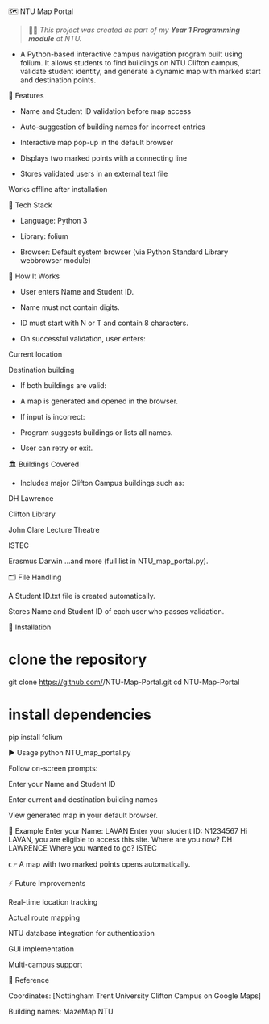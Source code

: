 🗺️ NTU Map Portal
> 🧑‍💻 *This project was created as part of my **Year 1 Programming module** at NTU.*

- A Python-based interactive campus navigation program built using folium. It allows students to find buildings on NTU Clifton campus, validate student identity, and generate a dynamic map with marked start and destination points.

📌 Features

- Name and Student ID validation before map access

- Auto-suggestion of building names for incorrect entries

- Interactive map pop-up in the default browser

- Displays two marked points with a connecting line

- Stores validated users in an external text file

Works offline after installation

🧰 Tech Stack

- Language: Python 3

-  Library: folium

-  Browser: Default system browser (via Python Standard Library webbrowser module)

🧭 How It Works

- User enters Name and Student ID.

- Name must not contain digits.

- ID must start with N or T and contain 8 characters.

- On successful validation, user enters:

Current location

Destination building

- If both buildings are valid:

- A map is generated and opened in the browser.

- If input is incorrect:

- Program suggests buildings or lists all names.

- User can retry or exit.

🏛️ Buildings Covered

- Includes major Clifton Campus buildings such as:

DH Lawrence

Clifton Library

John Clare Lecture Theatre

ISTEC

Erasmus Darwin
…and more (full list in NTU_map_portal.py).

🗂️ File Handling

A Student ID.txt file is created automatically.

Stores Name and Student ID of each user who passes validation.

🧪 Installation
# clone the repository
git clone https://github.com/<your-username>/NTU-Map-Portal.git
cd NTU-Map-Portal

# install dependencies
pip install folium

▶️ Usage
python NTU_map_portal.py


Follow on-screen prompts:

Enter your Name and Student ID

Enter current and destination building names

View generated map in your default browser.

🧭 Example
Enter your Name: LAVAN
Enter your student ID: N1234567
Hi LAVAN, you are eligible to access this site.
Where are you now? DH LAWRENCE
Where you wanted to go? ISTEC


👉 A map with two marked points opens automatically.

⚡ Future Improvements

Real-time location tracking

Actual route mapping

NTU database integration for authentication

GUI implementation

Multi-campus support

📝 Reference

Coordinates: [Nottingham Trent University Clifton Campus on Google Maps]

Building names: MazeMap NTU
